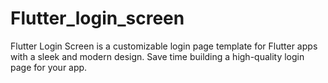 # Flutter_login_screen
Flutter Login Screen is a customizable login page template for Flutter apps with a sleek and modern design. Save time building a high-quality login page for your app.

